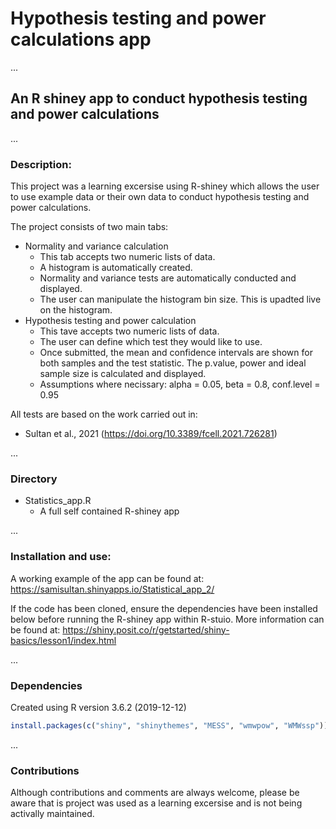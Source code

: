 # Hypothesis testing and power calculations app

...
## An R shiney app to conduct hypothesis testing and power calculations

...
### Description:

This project was a learning excersise using R-shiney which allows the user to use example data or their own data to conduct hypothesis testing and power calculations. 

The project consists of two main tabs:
* Normality and variance calculation
    * This tab accepts two numeric lists of data.
    * A histogram is automatically created.
    * Normality and variance tests are automatically conducted and displayed.
    * The user can manipulate the histogram bin size. This is upadted live on the histogram.
* Hypothesis testing and power calculation
    * This tave accepts two numeric lists of data.
    * The user can define which test they would like to use.
    * Once submitted, the mean and confidence intervals are shown for both samples and the test statistic. The p.value, power and ideal sample size is calculated and displayed.
    * Assumptions where necissary: alpha = 0.05, beta = 0.8, conf.level = 0.95

All tests are based on the work carried out in:
* Sultan et al., 2021 (https://doi.org/10.3389/fcell.2021.726281)

...
### Directory
* Statistics_app.R
    * A full self contained R-shiney app

...
### Installation and use:
A working example of the app can be found at:  https://samisultan.shinyapps.io/Statistical_app_2/

If the code has been cloned, ensure the dependencies have been installed below before running the R-shiney app within R-stuio.
More information can be found at: https://shiny.posit.co/r/getstarted/shiny-basics/lesson1/index.html 

...
### Dependencies
Created using R version 3.6.2 (2019-12-12)
```R
install.packages(c("shiny", "shinythemes", "MESS", "wmwpow", "WMWssp"))
```

...
### Contributions
Although contributions and comments are always welcome, please be aware that is project was used as a learning excersise and is not being activally maintained.

